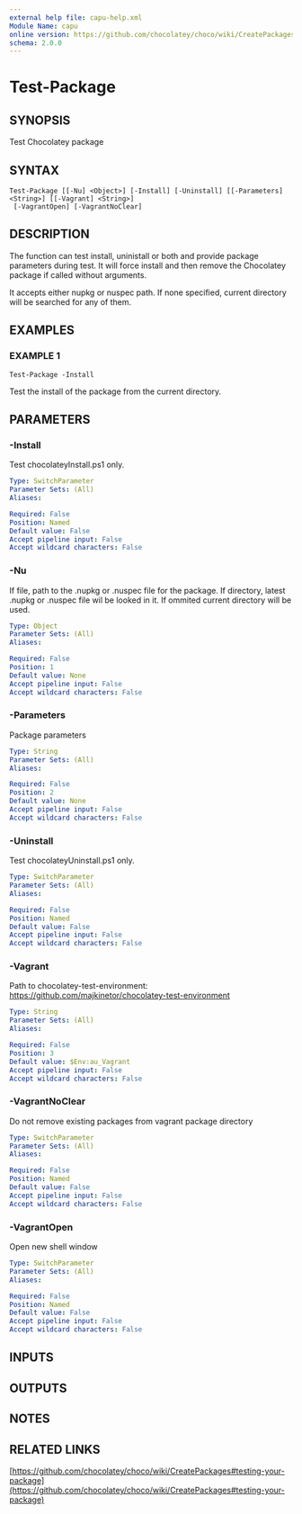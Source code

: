 ```yaml
---
external help file: capu-help.xml
Module Name: capu
online version: https://github.com/chocolatey/choco/wiki/CreatePackages#testing-your-package
schema: 2.0.0
---
```


# Test-Package

## SYNOPSIS
Test Chocolatey package

## SYNTAX

```
Test-Package [[-Nu] <Object>] [-Install] [-Uninstall] [[-Parameters] <String>] [[-Vagrant] <String>]
 [-VagrantOpen] [-VagrantNoClear]
```

## DESCRIPTION
The function can test install, uninistall or both and provide package parameters during test.
It will force install and then remove the Chocolatey package if called without arguments.

It accepts either nupkg or nuspec path.
If none specified, current directory will be searched
for any of them.

## EXAMPLES

### EXAMPLE 1
```
Test-Package -Install
```

Test the install of the package from the current directory.

## PARAMETERS

### -Install
Test chocolateyInstall.ps1 only.

```yaml
Type: SwitchParameter
Parameter Sets: (All)
Aliases:

Required: False
Position: Named
Default value: False
Accept pipeline input: False
Accept wildcard characters: False
```

### -Nu
If file, path to the .nupkg or .nuspec file for the package.
If directory, latest .nupkg or .nuspec file wil be looked in it.
If ommited current directory will be used.

```yaml
Type: Object
Parameter Sets: (All)
Aliases:

Required: False
Position: 1
Default value: None
Accept pipeline input: False
Accept wildcard characters: False
```

### -Parameters
Package parameters

```yaml
Type: String
Parameter Sets: (All)
Aliases:

Required: False
Position: 2
Default value: None
Accept pipeline input: False
Accept wildcard characters: False
```

### -Uninstall
Test chocolateyUninstall.ps1 only.

```yaml
Type: SwitchParameter
Parameter Sets: (All)
Aliases:

Required: False
Position: Named
Default value: False
Accept pipeline input: False
Accept wildcard characters: False
```

### -Vagrant
Path to chocolatey-test-environment: https://github.com/majkinetor/chocolatey-test-environment

```yaml
Type: String
Parameter Sets: (All)
Aliases:

Required: False
Position: 3
Default value: $Env:au_Vagrant
Accept pipeline input: False
Accept wildcard characters: False
```

### -VagrantNoClear
Do not remove existing packages from vagrant package directory

```yaml
Type: SwitchParameter
Parameter Sets: (All)
Aliases:

Required: False
Position: Named
Default value: False
Accept pipeline input: False
Accept wildcard characters: False
```

### -VagrantOpen
Open new shell window

```yaml
Type: SwitchParameter
Parameter Sets: (All)
Aliases:

Required: False
Position: Named
Default value: False
Accept pipeline input: False
Accept wildcard characters: False
```

## INPUTS

## OUTPUTS

## NOTES

## RELATED LINKS

[https://github.com/chocolatey/choco/wiki/CreatePackages#testing-your-package](https://github.com/chocolatey/choco/wiki/CreatePackages#testing-your-package)

